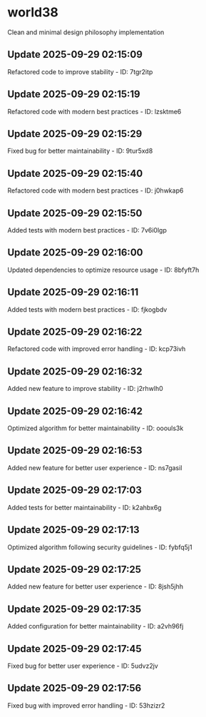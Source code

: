 # world38
Clean and minimal design philosophy implementation

## Update 2025-09-29 02:15:09
Refactored code to improve stability - ID: 7tgr2itp


## Update 2025-09-29 02:15:19
Refactored code with modern best practices - ID: lzsktme6


## Update 2025-09-29 02:15:29
Fixed bug for better maintainability - ID: 9tur5xd8


## Update 2025-09-29 02:15:40
Refactored code with modern best practices - ID: j0hwkap6


## Update 2025-09-29 02:15:50
Added tests with modern best practices - ID: 7v6i0lgp


## Update 2025-09-29 02:16:00
Updated dependencies to optimize resource usage - ID: 8bfyft7h


## Update 2025-09-29 02:16:11
Added tests with modern best practices - ID: fjkogbdv


## Update 2025-09-29 02:16:22
Refactored code with improved error handling - ID: kcp73ivh


## Update 2025-09-29 02:16:32
Added new feature to improve stability - ID: j2rhwlh0


## Update 2025-09-29 02:16:42
Optimized algorithm for better maintainability - ID: ooouls3k


## Update 2025-09-29 02:16:53
Added new feature for better user experience - ID: ns7gasil


## Update 2025-09-29 02:17:03
Added tests for better maintainability - ID: k2ahbx6g


## Update 2025-09-29 02:17:13
Optimized algorithm following security guidelines - ID: fybfq5j1


## Update 2025-09-29 02:17:25
Added new feature for better user experience - ID: 8jsh5jhh


## Update 2025-09-29 02:17:35
Added configuration for better maintainability - ID: a2vh96fj


## Update 2025-09-29 02:17:45
Fixed bug for better user experience - ID: 5udvz2jv


## Update 2025-09-29 02:17:56
Fixed bug with improved error handling - ID: 53hzizr2

